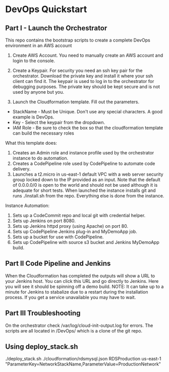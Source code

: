 # DevOps Quickstart

## Part I - Launch the Orchestrator

This repo contains the bootstrap scripts to create a complete DevOps environment in an AWS account

1) Create AWS Account.  You need to manually create an AWS account and login to the console.

2) Create a Keypair.  For security you need an ssh key pair for the orchestrator. Download the private key and install it where your ssh client can find it.  The keypair is used to log in to the orchestrator for debugging purposes.  The private key should be kept secure and is not used by anyone but you.

3) Launch the Cloudformation template.  Fill out the parameters.

* StackName - Must be Unique.  Don't use any special characters.  A good example is DevOps.
* Key - Select the keypair from the dropdown.
* IAM Role - Be sure to check the box so that the cloudformation template can build the necessary roles

What this template does:

1) Creates an Admin role and instance profile used by the orchestrator instance to do automation.
2) Creates a CodePipeline role used by CodePipeline to automate code delivery.
3) Launches a t2.micro in us-east-1 default VPC with a web server security group locked down to the IP provided as an input.  Note that the default of 0.0.0.0/0 is open to the world and should not be used although it is adequate for short tests.  When launched the instance installs git and runs ./install.sh from the repo.  Everything else is done from the instance.

Instance Automation:

1) Sets up a CodeCommit repo and local git with credential helper.
2) Sets up Jenkins on port 8080.
3) Sets up Jenkins httpd proxy (using Apache) on port 80.
4) Sets up CodePipeline Jenkins plug-in and MyDemoApp job.
5) Sets up a bucket for use with CodePipeline.
6) Sets up CodePipeline with source s3 bucket and Jenkins MyDemoApp build.

## Part II Code Pipeline and Jenkins

When the Cloudformation has completed the outputs will show a URL to your Jenkins host.  You can click this URL and go directly to Jenkins.  Here you will see it should be spinning off a demo build.  NOTE: It can take up to a minute for Jenkins to stabalize due to a restart during the installation process.  If you get a service unavailable you may have to wait.

## Part III Troubleshooting

On the orchestrator check /var/log/cloud-init-output.log for errors.  The scripts are all located in /DevOps/ which is a clone of the git repo.

## Using deploy_stack.sh

./deploy_stack.sh ./cloudformation/rdsmysql.json RDSProduction us-east-1 "ParameterKey=NetworkStackName,ParameterValue=ProductionNetwork"
